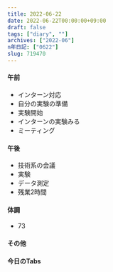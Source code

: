 ```yaml
---
title: 2022-06-22
date: 2022-06-22T00:00:00+09:00
draft: false
tags: ["diary", ""]
archives: ["2022-06"]
n年日記: ["0622"]
slug: 719470
---
```

#### 午前
- インターン対応
- 自分の実験の準備
- 実験開始
- インターンの実験みる
- ミーティング
#### 午後
- 技術系の会議
- 実験
- データ測定
- 残業2時間
#### 体調
- 73
#### その他
#### 今日のTabs
